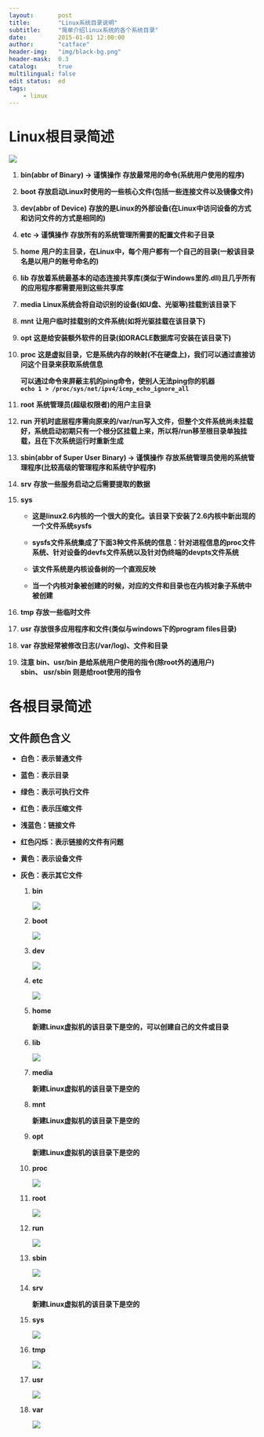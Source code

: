 ```yaml
---
layout:       post
title:        "Linux系统目录说明"
subtitle:     "简单介绍linux系统的各个系统目录"
date:         2015-01-01 12:00:00
author:       "catface"
header-img:   "img/black-bg.png"
header-mask:  0.3
catalog:      true
multilingual: false
edit status:  ed
tags:
    - linux
---
```


# Linux根目录简述

![](https://imgconvert.csdnimg.cn/aHR0cDovL2ltZy5ibG9nLmNzZG4ubmV0LzIwMTcwODMxMjA0MTU5ODc0)

1. **bin(abbr of Binary) -> 谨慎操作**
	**存放最常用的命令(系统用户使用的程序)**

2. **boot**
**存放启动Linux时使用的一些核心文件(包括一些连接文件以及镜像文件)**

3. **dev(abbr of Device)**
**存放的是Linux的外部设备(在Linux中访问设备的方式和访问文件的方式是相同的)**

4. **etc -> 谨慎操作**
**存放所有的系统管理所需要的配置文件和子目录**

5. **home**
**用户的主目录，在Linux中，每个用户都有一个自己的目录(一般该目录名是以用户的账号命名的)**

6. **lib**
**存放着系统最基本的动态连接共享库(类似于Windows里的.dll)且几乎所有的应用程序都需要用到这些共享库**

7. **media**
**Linux系统会将自动识别的设备(如U盘、光驱等)挂载到该目录下**

8. **mnt**
**让用户临时挂载别的文件系统(如将光驱挂载在该目录下)**

9. **opt**
**这是给安装额外软件的目录(如ORACLE数据库可安装在该目录下)**

10. **proc**
**这是虚拟目录，它是系统内存的映射(不在硬盘上)，我们可以通过直接访问这个目录来获取系统信息**

	**可以通过命令来屏蔽主机的ping命令，使别人无法ping你的机器**
	**<br>`echo 1 > /proc/sys/net/ipv4/icmp_echo_ignore_all`**

11. **root**
**系统管理员(超级权限者)的用户主目录**

12. **run**
**开机时底层程序需向原来的/var/run写入文件，但整个文件系统尚未挂载好，系统启动初期只有一个根分区挂载上来，所以将/run移至根目录单独挂载，且在下次系统运行时重新生成**

13. **sbin(abbr of Super User Binary) -> 谨慎操作**
**存放系统管理员使用的系统管理程序(比较高级的管理程序和系统守护程序)**

14. **srv**
**存放一些服务启动之后需要提取的数据**

15. **sys**

	- **这是linux2.6内核的一个很大的变化。该目录下安装了2.6内核中新出现的一个文件系统sysfs** 
	
	- **sysfs文件系统集成了下面3种文件系统的信息：针对进程信息的proc文件系统、针对设备的devfs文件系统以及针对伪终端的devpts文件系统**
	
	- **该文件系统是内核设备树的一个直观反映**
	
	- **当一个内核对象被创建的时候，对应的文件和目录也在内核对象子系统中被创建**

16. **tmp**
**存放一些临时文件**

17. **usr**
**存放很多应用程序和文件(类似与windows下的program files目录)**

18. **var**
**存放经常被修改日志(/var/log)、文件和目录**

19. **注意**
**bin、usr/bin 是给系统用户使用的指令(除root外的通用户)**
**<br>sbin、 usr/sbin 则是给root使用的指令**

# 各根目录简述

## 文件颜色含义

- **白色：表示普通文件**

- **蓝色：表示目录**

- **绿色：表示可执行文件**

- **红色：表示压缩文件**

- **浅蓝色：链接文件**

- **红色闪烁：表示链接的文件有问题**

- **黄色：表示设备文件**

- **灰色：表示其它文件**

    1. **bin**
    
        ![](https://imgconvert.csdnimg.cn/aHR0cDovL2ltZy5ibG9nLmNzZG4ubmV0LzIwMTcwODMxMjE0NTEyODcy)

    2. **boot**
    
        ![](https://imgconvert.csdnimg.cn/aHR0cDovL2ltZy5ibG9nLmNzZG4ubmV0LzIwMTcwODMxMjE0NzAzNDIz)
    
    3. **dev**
    
        ![](https://imgconvert.csdnimg.cn/aHR0cDovL2ltZy5ibG9nLmNzZG4ubmV0LzIwMTcwODMxMjE1MzQzNDA1)
    
    4. **etc**
    
        ![](https://imgconvert.csdnimg.cn/aHR0cDovL2ltZy5ibG9nLmNzZG4ubmV0LzIwMTcwODMxMjE1OTA1NTUw)
    
    5. **home**
    
        **新建Linux虚拟机的该目录下是空的，可以创建自己的文件或目录**
    
    6. **lib**
    
        ![](https://imgconvert.csdnimg.cn/aHR0cDovL2ltZy5ibG9nLmNzZG4ubmV0LzIwMTcwODMxMjIwMzIzMzA5)
    
    7. **media**
    
        **新建Linux虚拟机的该目录下是空的**
    
    8. **mnt**
    
        **新建Linux虚拟机的该目录下是空的**
    
    9. **opt**
    
        **新建Linux虚拟机的该目录下是空的**
    
    10. **proc**
    
        ![](https://imgconvert.csdnimg.cn/aHR0cDovL2ltZy5ibG9nLmNzZG4ubmV0LzIwMTcwODMxMjIwNTQzODc1)
    
    11. **root**
    
        ![](https://imgconvert.csdnimg.cn/aHR0cDovL2ltZy5ibG9nLmNzZG4ubmV0LzIwMTcwODMxMjIwNzMwOTMw)
    
    12. **run**
    
        ![](https://imgconvert.csdnimg.cn/aHR0cDovL2ltZy5ibG9nLmNzZG4ubmV0LzIwMTcwODMxMjIwODE5NTQ5)
    
    13. **sbin**
    
        ![](https://imgconvert.csdnimg.cn/aHR0cDovL2ltZy5ibG9nLmNzZG4ubmV0LzIwMTcwODMxMjIxNDE3MjQ2)
    
    14. **srv**
    
        **新建Linux虚拟机的该目录下是空的**
    
    15. **sys**
        
        ![](https://imgconvert.csdnimg.cn/aHR0cDovL2ltZy5ibG9nLmNzZG4ubmV0LzIwMTcwODMxMjIxNzA3MDQx)
    
    16. **tmp**
    
        ![](https://imgconvert.csdnimg.cn/aHR0cDovL2ltZy5ibG9nLmNzZG4ubmV0LzIwMTcwODMxMjIxNzQ4ODc3)
        
    17. **usr**
    
        ![](https://imgconvert.csdnimg.cn/aHR0cDovL2ltZy5ibG9nLmNzZG4ubmV0LzIwMTcwODMxMjIxODA5MDc2)
        
    18. **var**
    
        ![](https://imgconvert.csdnimg.cn/aHR0cDovL2ltZy5ibG9nLmNzZG4ubmV0LzIwMTcwODMxMjIxODI2MTgz)

	
